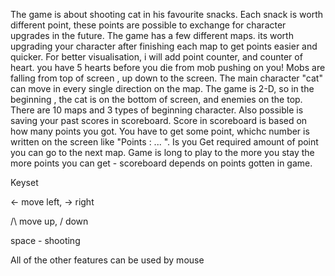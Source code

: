 The game is about shooting cat in his favourite  snacks. Each snack is worth different point, these points are possible to exchange for character upgrades in the future. 
The game has a few different maps. its worth upgrading your character after finishing each map to get points easier and quicker. For better visualisation, i will add point counter, and counter of heart.
you have 5 hearts before you die from mob pushing on you! Mobs are falling from top of screen , up down to the screen. The main character "cat" can move in every single direction on the map. 
The game is 2-D, so in the beginning , the cat is on the bottom of screen, and enemies on the top. There are 10 maps and 3 types of beginning character. Also possible is saving your past scores in scoreboard. 
Score in scoreboard is based on how many points you got. You have to get some point, whichc number is written on the screen like "Points : ... ". Is you Get required amount of point you can go to the next map.
Game is long to play to the more you stay the more points you can get - scoreboard depends on points gotten in game.

Keyset

<- move left, -> right

/\ move up, / down

space - shooting

All of the other features can be used by mouse
